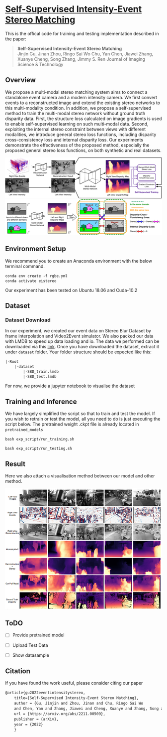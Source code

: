 # [Self-Supervised Intensity-Event Stereo Matching](https://arxiv.org/abs/2211.00509)

This is the offical code for training and testing implementation described in the paper: 

> **Self-Supervised Intensity-Event Stereo Matching**\
> Jinjin Gu, Jinan Zhou, Ringo Sai Wo Chu, Yan Chen, Jiawei Zhang, Xuanye Cheng, Song Zhang, Jimmy S. Ren
> Journal of Imaging Science & Technology


## Overview

We propose a multi-modal stereo matching system aims to connect a standalone event camera and a modern intensity camera. We first convert events to a reconstructed image and extend the existing stereo networks to this multi-modality condition. In addition, we propose a self-supervised method to train the multi-modal stereo network without ground truth disparity data. First, the structure loss calculated on image gradients is used to enable self-supervised learning on such multi-modal data. Second, exploiting the internal stereo constraint between views with different modalities, we introduce general stereo loss functions, including disparity cross-consistency loss and internal disparity loss. Our experiments demonstrate the effectiveness of the proposed method, especially the proposed general stereo loss functions, on both synthetic and real datasets. 

![overall framework](./figures/framework.png)
![general loss](./figures/general-stereo-1.png)

## Environment Setup
We recommend you to create an Anaconda environment with the below terminal command. 
```
conda env create -f rgbe.yml
conda activate eistereo
```
Our experiment has been tested on Ubuntu 18.06 and Cuda-10.2

## Dataset

### Dataset Download

In our experiment, we created our event data on Stereo Blur Dataset by frame interpolation and Video2Event simulator. We also packed our data with LMDB to speed up data loading and io. The data we performed can be downloaded via 
this [link](https://www.google.com). Once you have downloaded the dataset, extract it under `dataset` folder. Your folder structure should be expected like this:

```
|-Root
    |-dataset
        |-SBD_train.lmdb
        |-SBD_test.lmdb
```

For now, we provide a jupyter notebook to visualise the dataset

## Training and Inference
We have largely simplified the script so that to train and test the model. If you wish to retrain or test the model, all you need to do is just executing the script below. The pretrained weight .ckpt file is already located in `pretrained_models`

```
bash exp_script/run_training.sh
```

```
bash exp_script/run_testing.sh
```

## Result
Here we also attach a visualisation method between our model and other method.

![general loss](./figures/comp_main-1.png)

## ToDO

- [ ] Provide pretrained model
- [ ] Upload Test Data
- [ ] Show datasample


## Citation

If you have found the work useful, please consider citing our paper
```latex
@article{gu2022eventintensitystereo,
    title={Self-Supervised Intensity-Event Stereo Matching},
    author = {Gu, Jinjin and Zhou, Jinan and Chu, Ringo Sai Wo 
    and Chen, Yan and Zhang, Jiawei and Cheng, Xuanye and Zhang, Song and Ren, Jimmy S.},
    url = {https://arxiv.org/abs/2211.00509},
    publisher = {arXiv},
    year = {2022}
    }
```